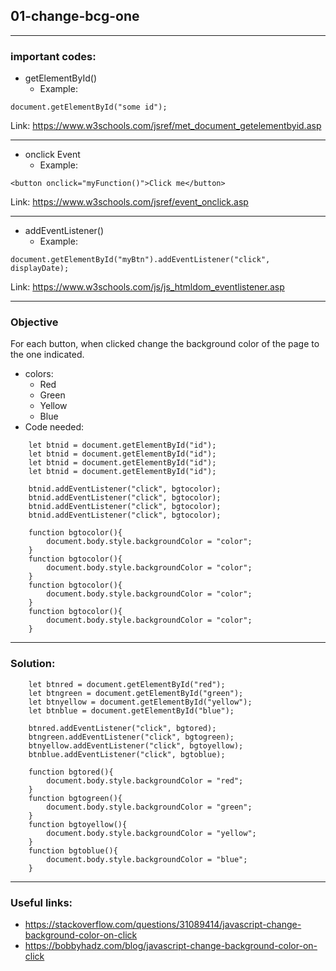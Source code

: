 ## 01-change-bcg-one

---
### important codes:
* getElementById()
  * Example: 
````
document.getElementById("some id");
````
Link: https://www.w3schools.com/jsref/met_document_getelementbyid.asp

---
* onclick Event
  * Example:
````
<button onclick="myFunction()">Click me</button>
````
Link: https://www.w3schools.com/jsref/event_onclick.asp

---
* addEventListener()
  * Example:
````
document.getElementById("myBtn").addEventListener("click", displayDate);
````
Link: https://www.w3schools.com/js/js_htmldom_eventlistener.asp

---
### Objective
For each button, when clicked change the background color of the page to the one indicated.
* colors:
  * Red
  * Green
  * Yellow
  * Blue
* Code needed:
````
    let btnid = document.getElementById("id");
    let btnid = document.getElementById("id");
    let btnid = document.getElementById("id");
    let btnid = document.getElementById("id");

    btnid.addEventListener("click", bgtocolor);
    btnid.addEventListener("click", bgtocolor);
    btnid.addEventListener("click", bgtocolor);
    btnid.addEventListener("click", bgtocolor);

    function bgtocolor(){
        document.body.style.backgroundColor = "color";
    }
    function bgtocolor(){
        document.body.style.backgroundColor = "color";
    }
    function bgtocolor(){
        document.body.style.backgroundColor = "color";
    }
    function bgtocolor(){
        document.body.style.backgroundColor = "color";
    }
````
---
### Solution:
````
    let btnred = document.getElementById("red");
    let btngreen = document.getElementById("green");
    let btnyellow = document.getElementById("yellow");
    let btnblue = document.getElementById("blue");

    btnred.addEventListener("click", bgtored);
    btngreen.addEventListener("click", bgtogreen);
    btnyellow.addEventListener("click", bgtoyellow);
    btnblue.addEventListener("click", bgtoblue);

    function bgtored(){
        document.body.style.backgroundColor = "red";
    }
    function bgtogreen(){
        document.body.style.backgroundColor = "green";
    }
    function bgtoyellow(){
        document.body.style.backgroundColor = "yellow";
    }
    function bgtoblue(){
        document.body.style.backgroundColor = "blue";
    }
````
---
### Useful links:
* https://stackoverflow.com/questions/31089414/javascript-change-background-color-on-click
* https://bobbyhadz.com/blog/javascript-change-background-color-on-click